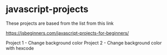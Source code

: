 # javascript-projects

These projects are based from the list from this link

https://jsbeginners.com/javascript-projects-for-beginners/

Project 1 - Change background color
Project 2 - Change background color with hexcode


